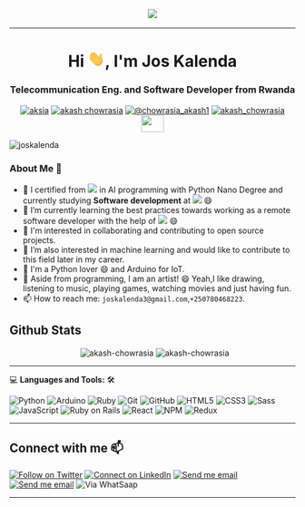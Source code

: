 <p align="center">
<!--   <img src="https://github.com/thompsonemerson/thompsonemerson/raw/master/cover-thompson.png" height="200"/> -->
  <img src="https://user-images.githubusercontent.com/77843050/141691082-39d569b6-d3b8-41f7-b7ef-2bcfc9bb685e.png" height="300"  width=auto />
</p>

<hr>
<h1 align="center">Hi <img src="https://raw.githubusercontent.com/ABSphreak/ABSphreak/master/gifs/Hi.gif" width="30px">, I'm Jos Kalenda</h1>
  
<h3 align="center">Telecommunication Eng. and Software Developer from Rwanda</h3>

<p align="center">
<a href="https://www.linkedin.com/in/jos-kalenda-908069205" target="blank"><img align="center" src="https://cdn.jsdelivr.net/npm/simple-icons@3.0.1/icons/linkedin.svg" alt="aksia" height="30" width="40" /></a>
<a href="https://web.facebook.com/freddy.fumba.7/" target="blank"><img align="center" src="https://cdn.jsdelivr.net/npm/simple-icons@3.0.1/icons/facebook.svg" alt="akash chowrasia" height="30" width="40" /></a>
<a href="https://www.hackerrank.com/barackM" target="blank"><img align="center" src="https://cdn.jsdelivr.net/npm/simple-icons@3.0.1/icons/hackerrank.svg" alt="@chowrasia_akash1" height="30" width="40" /></a>
<a href="https://twitter.com/BarackMukelenga" target="blank"><img align="center" src="https://cdn.jsdelivr.net/npm/simple-icons@3.0.1/icons/twitter.svg" alt="akash_chowrasia" height="30" width="40" /></a>
<a href = "mailto: joskalenda3@gmail.com"><img align="center" src="https://simpleicons.org/icons/gmail.svg" height="30" width="40" /></a>
</p>

<p align="left"> <img src="https://komarev.com/ghpvc/?username=joskalenda&label=Views&color=blue&style=plastic" alt="joskalenda" /></p>

### About Me :man:

- 🔭 I certified from ![](https://img.shields.io/badge/-Udacity-informational) in AI programming with Python Nano Degree and currently studying **Software development** at ![](https://img.shields.io/badge/-Microverse-blueviolet) 😄 
- 🌱 I’m currently learning the best practices towards working as a remote software developer with the help of ![](https://img.shields.io/badge/-Microverse-blueviolet) 😄  
- 👯 I'm interested in collaborating and contributing to open source projects.
- 👯 I’m also interested in machine learning and would like to contribute to this field later in my career.
- 👯 I'm a Python lover 😄 and Arduino for IoT.
- 🤔 Aside from programming,  I am an artist! 😄 Yeah,I like drawing, listening to music, playing games, watching movies and just having fun.
- 📫 How to reach me: `joskalenda3@gmail.com`,`+250780468223`.

## **Github Stats**

<p align="center">&nbsp;
  <img align="center" src="https://github-readme-stats.vercel.app/api?username=joskalenda&show_icons=true&theme=merko" alt="akash-chowrasia" width="410" />
  
<img align="center" src="https://github-readme-stats.vercel.app/api/top-langs?username=joskalenda&show_icons=true&theme=merko&layout=compact" alt="akash-chowrasia" />
</p>

<hr>

💻 **Languages and Tools:** 🛠️<br>

![Python](https://img.shields.io/badge/-Python-000000?style=flat&logo=python&logoColor=yellow)
![Arduino](https://img.shields.io/badge/-Arduino-000000?style=flat&logo=arduino&logoColor=blue)
![Ruby](https://img.shields.io/badge/-Ruby-000000?style=flat&logo=ruby&logoColor=red)
![Git](https://img.shields.io/badge/-Git-000000?style=flat&logo=git&logoColor=red)
![GitHub](https://img.shields.io/badge/-GitHub-000000?style=flat&logo=github&logoColor=white)
![HTML5](https://img.shields.io/badge/-HTML5-000000?style=flat&logo=html5&logoColor=red)
![CSS3](https://img.shields.io/badge/-CSS3-000000?style=flat&logo=css3&logoColor=blue) 
![Sass](https://img.shields.io/badge/-Sass-000000?style=flat&logo=sass&logoColor=pink)
![JavaScript](https://img.shields.io/badge/-JavaScript-000000?style=flat&logo=javascript&logoColor=yellow)
![Ruby on Rails](https://img.shields.io/badge/-Ruby_on_Rails-000000?style=flat&logo=ruby-on-rails&logoColor=blue)
![React](https://img.shields.io/badge/-React-000000?style=flat&logo=react)
![NPM](https://img.shields.io/badge/-NPM-000000?style=flat&logo=NPM&logoColor=red)
![Redux](https://img.shields.io/badge/-Redux-000000?style=flat&logo=redux&logoColor=purple)

<hr>

<h2 align="left"><b>Connect with me</b> 📫</h2>

[![Follow on Twitter](https://img.shields.io/badge/--twitter?label=Twitter&logo=Twitter&style=social)](https://twitter.com/JosKlenda)
[![Connect on LinkedIn](https://img.shields.io/badge/--linkedin?label=LinkedIn&logo=LinkedIn&style=social)](https://www.linkedin.com/in/jos-kalenda-908069205/) 
[![Send me email](https://img.shields.io/badge/--gmail?label=Gmail&logo=Gmail&style=social)](https://mail.google.com/mail/&ogbl)
[![Send me email](https://img.shields.io/badge/--github?label=GitHub&logo=GitHub&style=social)](https://github.com/Joskalenda)
![Via WhatSaap](https://img.shields.io/badge/--whatsApp?label=WhatsApp&logo=WhatsApp&style=social)
___
<br>
